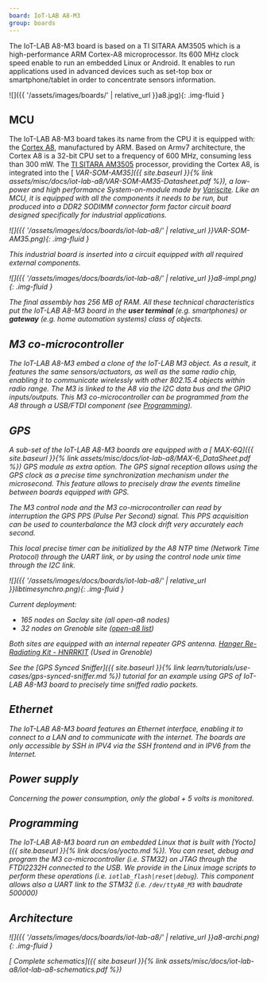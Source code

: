 ```yaml
---
board: IoT-LAB A8-M3
group: boards
---
```


The IoT-LAB A8-M3 board is based on a TI SITARA AM3505 which is a high-performance ARM Cortex-A8 microprocessor. Its 600 MHz clock speed enable to run an embedded Linux or Android. It enables to run applications used in advanced devices such as set-top box or smartphone/tablet in order to concentrate sensors information.

<div class="col col-lg-8 offset-lg-2" markdown="1">
![]({{ '/assets/images/boards/' | relative_url }}a8.jpg){: .img-fluid }
</div>

## MCU
The IoT-LAB A8-M3 board takes its name from the CPU it is equipped with: the [Cortex A8](https://developer.arm.com/ip-products/processors/cortex-a/cortex-a8), manufactured by ARM. Based on Armv7 architecture, the Cortex A8 is a 32-bit CPU set to a frequency of 600 MHz, consuming less than 300 mW. The [TI SITARA AM3505](http://www.ti.com/product/am3505) processor, providing the Cortex A8, is integrated into the [<i class="far fa-file-pdf"/> VAR-SOM-AM35]({{ site.baseurl }}{% link assets/misc/docs/iot-lab-a8/VAR-SOM-AM35-Datasheet.pdf %}), a low-power and high performance System-on-module made by [Variscite](https://www.variscite.com). Like an MCU, it is equipped with all the components it needs to be run, but produced into a *DDR2 SODIMM connector* form factor circuit board designed specifically for industrial applications.

<div class="col col-md-8 col-lg-6 offset-md-2 offset-lg-3" markdown="1">
![]({{ '/assets/images/docs/boards/iot-lab-a8/' | relative_url }}VAR-SOM-AM35.png){: .img-fluid }
</div>

This industrial board is inserted into a circuit equipped with all required external components.

<div class="col col-lg-8 offset-lg-2" markdown="1">
![]({{ '/assets/images/docs/boards/iot-lab-a8/' | relative_url }}a8-impl.png){: .img-fluid }
</div>

The final assembly has 256 MB of RAM. All these technical characteristics put the IoT-LAB A8-M3 board in the **user terminal** (e.g. smartphones) or **gateway** (e.g. home automation systems) class of objects.

## M3 co-microcontroller

The IoT-LAB A8-M3 embed a clone of the IoT-LAB M3 object. As a result, it features the same sensors/actuators, as well as the same radio chip, enabling it to communicate wirelessly with other 802.15.4 objects within radio range. The M3 is linked to the A8 via the I2C data bus and the GPIO inputs/outputs. This M3 co-microcontroller can be programmed from the A8 through a USB/FTDI component (see [Programming](#programming)).

## GPS
A sub-set of the IoT-LAB A8-M3 boards are equipped with a [<i class="far fa-file-pdf"/> MAX-6Q]({{ site.baseurl }}{% link assets/misc/docs/iot-lab-a8/MAX-6_DataSheet.pdf %}) GPS module as extra option. The GPS signal reception allows using the GPS clock as a precise time synchronization mechanism under the microsecond. This feature allows to precisely draw the events timeline between boards equipped with GPS.

The M3 control node and the M3 co-microcontroller can read by interruption the GPS PPS (Pulse Per Second) signal. This PPS acquisition can be used to counterbalance the M3 clock drift very accurately each second.

This local precise timer can be initialized by the A8 NTP time (Network Time Protocol) through the UART link, or by using the control node unix time through the I2C link.

<div class="col col-lg-8 offset-lg-2" markdown="1">
![]({{ '/assets/images/docs/boards/iot-lab-a8/' | relative_url }}libtimesynchro.png){: .img-fluid }
</div>

Current deployment:
* 165 nodes on Saclay site (all open-a8 nodes)
* 32 nodes on Grenoble site ([open-a8 list](https://github.com/iot-lab/iot-lab/wiki/Hardware_GPS_Gre))

Both sites are equipped with an internal repeater GPS antenna.
[Hanger Re-Radiating Kit - HNRRKIT](https://www.gpsnetworking.com/products/hnrrkit) (Used in Grenoble)

See the [GPS Synced Sniffer]({{ site.baseurl }}{% link learn/tutorials/use-cases/gps-synced-sniffer.md %}) tutorial for an example using GPS of IoT-LAB A8-M3 board to precisely time sniffed radio packets.

## Ethernet
The IoT-LAB A8-M3 board features an Ethernet interface, enabling it to connect to a LAN and to communicate with the internet. The boards are only accessible by SSH in IPV4 via the SSH frontend and in IPV6 from the Internet.

## Power supply
Concerning the power consumption, only the global + 5 volts is monitored.

## Programming

The IoT-LAB A8-M3 board run an embedded Linux that is built with [Yocto]({{ site.baseurl }}{% link docs/os/yocto.md %}). You can reset, debug and program the M3 co-microcontroller (i.e. STM32) on JTAG through the FTDI2232H connected to the USB. We provide in the Linux image scripts to perform these operations (i.e. `iotlab_flash|reset|debug`). This component allows also a UART link to the STM32 (i.e. `/dev/ttyA8_M3` with baudrate 500000)


## Architecture
<div class="col col-lg-8 offset-lg-2" markdown="1">
![]({{ '/assets/images/docs/boards/iot-lab-a8/' | relative_url }}a8-archi.png){: .img-fluid }
</div>

[<i class="far fa-file-pdf"/> Complete schematics]({{ site.baseurl }}{% link assets/misc/docs/iot-lab-a8/iot-lab-a8-schematics.pdf %})

<!--## Testbed integration
The Open Node connector gives access to ...
-->